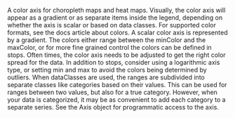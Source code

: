 A color axis for choropleth maps and heat maps. Visually, the color axis
will appear as a gradient or as separate items inside the legend,
depending on whether the axis is scalar or based on data classes.
For supported color formats, see the 
docs article about colors.
A scalar color axis is represented by a gradient. The colors either range
between the minColor and the maxColor,
or for more fine grained control the colors can be
defined in stops. Often times, the color axis needs
to be adjusted to get the right color spread for the data. In addition to
stops, consider using a logarithmic axis type, or
setting min and max to avoid the
colors being determined by outliers.
When dataClasses are used, the ranges are
subdivided into separate classes like categories based on their values.
This can be used for ranges between two values, but also for a true
category. However, when your data is categorized, it may be as convenient
to add each category to a separate series.
See the Axis object for programmatic access to the axis.